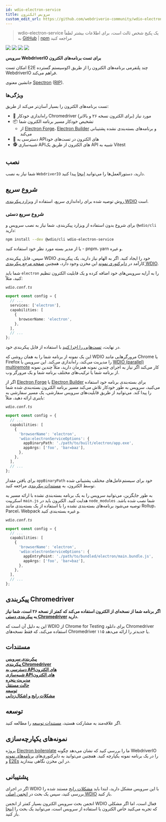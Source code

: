 ```yaml
---
id: wdio-electron-service
title: سرویس الکترون
custom_edit_url: https://github.com/webdriverio-community/wdio-electron-service/edit/main/README.md
---
```



> wdio-electron-service یک پکیج شخص ثالث است، برای اطلاعات بیشتر لطفاً به [GitHub](https://github.com/webdriverio-community/wdio-electron-service) | [npm](https://www.npmjs.com/package/wdio-electron-service) مراجعه کنید

<a href="https://www.npmjs.com/package/wdio-electron-service" alt="NPM Version">
  <img src="https://img.shields.io/npm/v/wdio-electron-service" /></a>
<a href="https://www.npmjs.com/package/wdio-electron-service/v/lts" alt="NPM LTS Version">
  <img src="https://img.shields.io/npm/v/wdio-electron-service/lts" /></a>
<a href="https://www.npmjs.com/package/wdio-electron-service/v/next" alt="NPM Next Version">
  <img src="https://img.shields.io/npm/v/wdio-electron-service/next" /></a>
<a href="https://www.npmjs.com/package/wdio-electron-service" alt="NPM Downloads">
  <img src="https://img.shields.io/npm/dw/wdio-electron-service" /></a>

<br />

**سرویس WebdriverIO برای تست برنامه‌های الکترون**

امکان تست E2E چند پلتفرمی برنامه‌های الکترون را از طریق اکوسیستم گسترده WebdriverIO فراهم می‌کند.

جانشین معنوی [Spectron](https://github.com/electron-userland/spectron) ([RIP](https://github.com/electron-userland/spectron/issues/1045)).

### ویژگی‌ها

تست برنامه‌های الکترون را بسیار آسان‌تر می‌کند از طریق:

- 🚗 راه‌اندازی خودکار Chromedriver مورد نیاز (برای الکترون نسخه ۲۶ و بالاتر)
- 📦 تشخیص خودکار مسیر برنامه الکترون شما
  - از [Electron Forge](https://www.electronforge.io/)، [Electron Builder](https://www.electron.build/) و برنامه‌های بسته‌بندی نشده پشتیبانی می‌کند
- 🧩 دسترسی به API‌های الکترون در تست‌های خود
- 🕵️ شبیه‌سازی API‌های الکترون از طریق یک API شبیه به Vitest

## نصب

شما نیاز به نصب `WebdriverIO` دارید، دستورالعمل‌ها را می‌توانید [اینجا](https://webdriver.io/docs/gettingstarted) پیدا کنید.

## شروع سریع

روش توصیه شده برای راه‌اندازی سریع، استفاده از [ویزارد پیکربندی WDIO](https://webdriver.io/docs/gettingstarted#initiate-a-webdriverio-setup) است.

### شروع سریع دستی

برای شروع بدون استفاده از ویزارد پیکربندی، شما نیاز به نصب سرویس و `@wdio/cli` دارید:

```bash
npm install --dev @wdio/cli wdio-electron-service
```

یا از مدیر بسته مورد نظر خود استفاده کنید - pnpm، yarn و غیره.

سپس، فایل پیکربندی WDIO خود را ایجاد کنید. اگر به الهام نیاز دارید، یک پیکربندی کارآمد در [دایرکتوری نمونه](https://github.com/webdriverio-community/wdio-electron-service/blob/main/./example/wdio.conf.ts) این مخزن وجود دارد، همچنین [صفحه مرجع پیکربندی WDIO](https://webdriver.io/docs/configuration).

شما باید `electron` را به آرایه سرویس‌های خود اضافه کرده و یک قابلیت الکترون تنظیم کنید، مثلاً:

_`wdio.conf.ts`_

```ts
export const config = {
  // ...
  services: ['electron'],
  capabilities: [
    {
      browserName: 'electron',
    },
  ],
  // ...
};
```

در نهایت، [تست‌هایی را اجرا کنید](https://webdriver.io/docs/gettingstarted#run-test) با استفاده از فایل پیکربندی خود.

این یک نمونه از برنامه شما را به همان روشی که WDIO مرورگرهایی مانند Chrome یا Firefox را مدیریت می‌کند، راه‌اندازی می‌کند. این سرویس با [WDIO (parallel) multiremote](https://webdriver.io/docs/multiremote) کار می‌کند اگر نیاز به اجرای چندین نمونه همزمان دارید، مثلاً چندین نمونه از برنامه شما یا ترکیب‌های مختلف برنامه شما و یک مرورگر وب.

اگر از [Electron Forge](https://www.electronforge.io/) یا [Electron Builder](https://www.electron.build/) برای بسته‌بندی برنامه خود استفاده می‌کنید، سرویس به طور خودکار تلاش می‌کند مسیر برنامه الکترون بسته‌بندی شده شما را پیدا کند. می‌توانید از طریق قابلیت‌های سرویس سفارشی، یک مسیر سفارشی به باینری ارائه دهید، مثلاً:

_`wdio.conf.ts`_

```ts
export const config = {
  // ...
  capabilities: [
    {
      'browserName': 'electron',
      'wdio:electronServiceOptions': {
        appBinaryPath: './path/to/built/electron/app.exe',
        appArgs: ['foo', 'bar=baz'],
      },
    },
  ],
  // ...
};
```

برای یافتن مقدار `appBinaryPath` خود برای سیستم‌عامل‌های مختلف پشتیبانی شده توسط الکترون، به [مستندات پیکربندی](https://github.com/webdriverio-community/wdio-electron-service/blob/main/./docs/configuration/service-configuration.md#appbinarypath) مراجعه کنید.

به طور جایگزین، می‌توانید سرویس را به یک برنامه بسته‌بندی نشده با ارائه مسیر به اسکریپت `main.js` هدایت کنید. الکترون باید در `node_modules` شما نصب شده باشد. توصیه می‌شود برنامه‌های بسته‌بندی نشده را با استفاده از یک بسته‌بندی مانند Rollup، Parcel، Webpack و غیره بسته‌بندی کنید.

_`wdio.conf.ts`_

```ts
export const config = {
  // ...
  capabilities: [
    {
      'browserName': 'electron',
      'wdio:electronServiceOptions': {
        appEntryPoint: './path/to/bundled/electron/main.bundle.js',
        appArgs: ['foo', 'bar=baz'],
      },
    },
  ],
  // ...
};
```

## پیکربندی Chromedriver

**اگر برنامه شما از نسخه‌ای از الکترون استفاده می‌کند که کمتر از نسخه ۲۶ است، شما نیاز به [پیکربندی دستی Chromedriver](https://github.com/webdriverio-community/wdio-electron-service/blob/main/./docs/configuration/chromedriver-configuration.md#user-managed) دارید.**

این به دلیل آن است که WDIO از Chrome for Testing برای دانلود Chromedriver استفاده می‌کند، که فقط نسخه‌های Chromedriver ۱۱۵ یا جدیدتر را ارائه می‌دهد.

## مستندات

**[پیکربندی سرویس](https://github.com/webdriverio-community/wdio-electron-service/blob/main/./docs/configuration/service-configuration.md)** \
**[پیکربندی Chromedriver](https://github.com/webdriverio-community/wdio-electron-service/blob/main/./docs/configuration/chromedriver-configuration.md)** \
**[دسترسی به API‌های الکترون](https://github.com/webdriverio-community/wdio-electron-service/blob/main/./docs/electron-apis/accessing-apis.md)** \
**[شبیه‌سازی API‌های الکترون](https://github.com/webdriverio-community/wdio-electron-service/blob/main/./docs/electron-apis/mocking-apis.md)** \
**[مدیریت پنجره](https://github.com/webdriverio-community/wdio-electron-service/blob/main/./docs/window-management.md)** \
**[حالت مستقل](https://github.com/webdriverio-community/wdio-electron-service/blob/main/./docs/standalone-mode.md)** \
**[توسعه](https://github.com/webdriverio-community/wdio-electron-service/blob/main/./docs/development.md)** \
**[مشکلات رایج و اشکال‌زدایی](https://github.com/webdriverio-community/wdio-electron-service/blob/main/./docs/common-issues-debugging.md)**

## توسعه

اگر علاقه‌مند به مشارکت هستید، [مستندات توسعه](https://github.com/webdriverio-community/wdio-electron-service/blob/main/./docs/development.md) را مطالعه کنید.

## نمونه‌های یکپارچه‌سازی

پروژه [Electron boilerplate](https://github.com/webdriverio/electron-boilerplate) ما را بررسی کنید که نشان می‌دهد چگونه WebdriverIO را در یک برنامه نمونه یکپارچه کنید. همچنین می‌توانید به دایرکتوری‌های [برنامه‌های نمونه](https://github.com/webdriverio-community/wdio-electron-service/blob/main/./apps/) و [E2Es](https://github.com/webdriverio-community/wdio-electron-service/blob/main/./e2e/) در این مخزن نگاهی بیندازید.

## پشتیبانی

اگر در اجرای WDIO با این سرویس مشکل دارید، ابتدا باید [مشکلات رایج](https://github.com/webdriverio-community/wdio-electron-service/blob/main/./docs/common-issues.md) مستند شده را بررسی کنید، سپس یک بحث در [انجمن اصلی WDIO](https://github.com/webdriverio/webdriverio/discussions) باز کنید.

انجمن بحث سرویس الکترون بسیار کمتر از انجمن WDIO فعال است، اما اگر مشکلی که تجربه می‌کنید خاص الکترون یا استفاده از سرویس است، می‌توانید یک بحث را [اینجا](https://github.com/webdriverio-community/wdio-electron-service/discussions) باز کنید.
